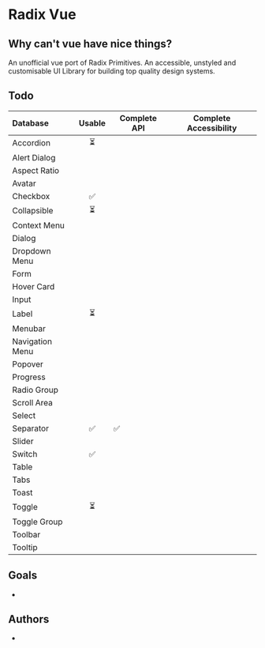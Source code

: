 # Radix Vue

## Why can't vue have nice things?

An unofficial vue port of Radix Primitives.
An accessible, unstyled and customisable UI Library for building top quality design systems.

## Todo

| Database        | Usable | Complete API | Complete Accessibility |
| :-------------- | :----: | ------------ | ---------------------- |
| Accordion       |   ⏳   |              |                        |
| Alert Dialog    |        |              |                        |
| Aspect Ratio    |        |              |                        |
| Avatar          |        |              |                        |
| Checkbox        |   ✅   |              |                        |
| Collapsible     |   ⏳   |              |                        |
| Context Menu    |        |              |                        |
| Dialog          |        |              |                        |
| Dropdown Menu   |        |              |                        |
| Form            |        |              |                        |
| Hover Card      |        |              |                        |
| Input           |        |              |                        |
| Label           |   ⏳   |              |                        |
| Menubar         |        |              |                        |
| Navigation Menu |        |              |                        |
| Popover         |        |              |                        |
| Progress        |        |              |                        |
| Radio Group     |        |              |                        |
| Scroll Area     |        |              |                        |
| Select          |        |              |                        |
| Separator       |   ✅   | ✅           |                        |
| Slider          |        |              |                        |
| Switch          |   ✅   |              |                        |
| Table           |        |              |                        |
| Tabs            |        |              |                        |
| Toast           |        |              |                        |
| Toggle          |   ⏳   |              |                        |
| Toggle Group    |        |              |                        |
| Toolbar         |        |              |                        |
| Tooltip         |        |              |                        |

## Goals

-

## Authors

-
